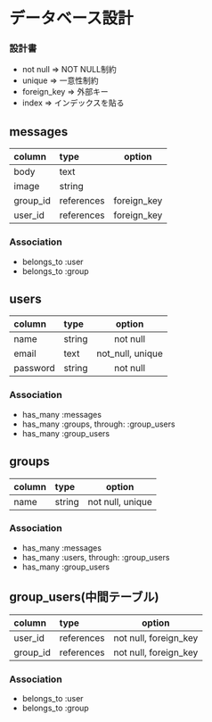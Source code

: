 # データベース設計 #

### 設計書 ###
- not null    => NOT NULL制約
- unique      => 一意性制約
- foreign_key => 外部キー
- index       => インデックスを貼る

## messages ##

|column|type|option|
|:-----|:---|:----:|
|body|text||
|image|string||
|group_id|references|foreign_key|
|user_id|references|foreign_key|

### Association ###
- belongs_to :user
- belongs_to :group


## users ##

|column|type|option|
|:-----|:---|:----:|
|name|string|not null|
|email|text|not_null, unique|
|password|string|not null|

### Association ###
- has_many :messages
- has_many :groups, through: :group_users
- has_many :group_users


## groups ##

|column|type|option|
|:-----|:---|:----:|
|name|string|not null, unique|

### Association ###
- has_many :messages
- has_many :users, through: :group_users
- has_many :group_users


## group_users(中間テーブル) ##

|column|type|option|
|:-----|:---|:----:|
|user_id|references|not null, foreign_key|
|group_id|references|not null, foreign_key|

### Association ###
- belongs_to :user
- belongs_to :group
